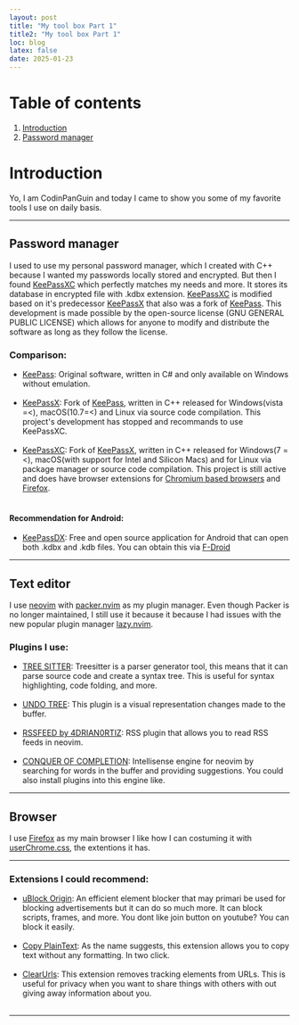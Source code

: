 ```yaml
---
layout: post
title: "My tool box Part 1"
title2: "My tool box Part 1"
loc: blog
latex: false
date: 2025-01-23
---
```

# Table of contents
1. [Introduction](#introduction)
2. [Password manager](#password-manager)

# Introduction
Yo, I am CodinPanGuin and today I came to show you some of my favorite tools I use on daily basis.

---
## Password manager
I used to use my personal password manager, which I created with C++ because I wanted my passwords locally stored and encrypted. But then I found [KeePassXC](https://keepassxc.org/) which perfectly matches my needs and more. It stores its database in encrypted file with .kdbx extension. [KeePassXC](https://keepassxc.org/) is modified based on it's predecessor [KeePassX](https://www.keepassx.org/) that also was a fork of [KeePass](https://keepass.info/). This development is made possible by the open-source license (GNU GENERAL PUBLIC LICENSE) which allows for anyone to modify and distribute the software as long as they follow the license.

### Comparison:
- [KeePass](https://www.keepassx.org/): Original software, written in C# and only available on Windows without emulation.<br><br>
- [KeePassX](https://www.keepassx.org/): Fork of [KeePass](https://www.keepassx.org/), written in C++ released for Windows(vista =<), macOS(10.7=<) and Linux via source code compilation. This project's development has stopped and recommands to use KeePassXC.<br><br>
- [KeePassXC](https://keepassxc.org/): Fork of [KeePassX](https://www.keepassx.org/), written in C++ released for Windows(7 =<), macOS(with support for Intel and Silicon Macs) and for Linux via package manager or source code compilation. This project is still active and does have browser extensions for [Chromium based browsers](https://chromewebstore.google.com/detail/keepassxc-browser/oboonakemofpalcgghocfoadofidjkkk) and [Firefox](https://addons.mozilla.org/en-US/firefox/addon/keepassxc-browser/).<br><br>

#### Recommendation for Android:
- [KeePassDX](https://f-droid.org/en/packages/com.kunzisoft.keepass.libre/): Free and open source application for Android that can open both .kdbx and .kdb files. You can obtain this via [F-Droid](https://f-droid.org/en/)

---
## Text editor
I use [neovim](https://neovim.io/) with [packer.nvim](https://github.com/wbthomason/packer.nvim) as my plugin manager. Even though Packer is no longer maintained, I still use it because it because I had issues with the new popular plugin manager [lazy.nvim](https://github.com/folke/lazy.nvim).

### Plugins I use:
- [TREE SITTER](https://github.com/nvim-treesitter/nvim-treesitter/wiki/Installation#packernvim): Treesitter is a parser generator tool, this means that it can parse source code and create a syntax tree. This is useful for syntax highlighting, code folding, and more.<br><br>
- [UNDO TREE](https://github.com/mbbill/undotree?tab=readme-ov-file#download-and-install): This plugin is a visual representation changes made to the buffer.<br><br>
- [RSSFEED by 4DRIAN0RTIZ](https://github.com/4DRIAN0RTIZ/rssfeed.nvim?tab=readme-ov-file#using-packer): RSS plugin that allows you to read RSS feeds in neovim.<br><br>
- [CONQUER OF COMPLETION](https://github.com/neoclide/coc.nvim/wiki/Install-coc.nvim#using-packernvim): Intellisense engine for neovim by searching for words in the buffer and providing suggestions. You could also install plugins into this engine like.<br>

---
## Browser
I use [Firefox](https://www.mozilla.org/en-GB/firefox/new/) as my main browser I like how I can costuming it with [userChrome.css](https://www.userchrome.org/), the extentions it has.

---
### Extensions I could recommend:
- [uBlock Origin](https://addons.mozilla.org/en-US/firefox/addon/ublock-origin/): An efficient element blocker that may primari be used for blocking advertisements but it can do so much more. It can block scripts, frames, and more. You dont like join button on youtube? You can block it easily.<br><br>
- [Copy PlainText](https://addons.mozilla.org/en-US/firefox/addon/copy-plaintext/): As the name suggests, this extension allows you to copy text without any formatting. In two click.<br><br>
- [ClearUrls](https://addons.mozilla.org/en-US/firefox/addon/clearurls/): This extension removes tracking elements from URLs. This is useful for privacy when you want to share things with others with out giving away information about you.<br><br>

---